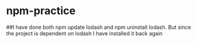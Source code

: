 # npm-practice

##I have done both npm update lodash and npm uninstall lodash. But since the project is dependent on lodash I have installed it back again

